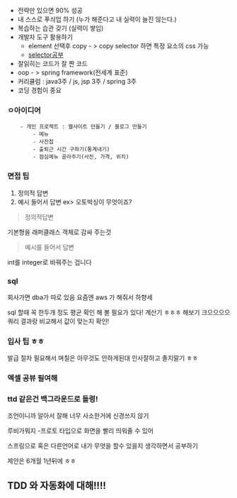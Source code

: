 - 전략만 있으면 90% 성공 
- 내 스스로 푸싀업 하기 (누가 해준다고 내 실력이 늘진 않는다.)
- 복습하는 습관 갖기 (실력이 쌓임)
- 개발자 도구 활용하기
	- element 선택후 copy - > copy selector 하면 특정 요소의 css 가능
	- [selector공부](https://www.w3schools.com/cssref/trysel.asp)
- 잘읽히는 코드가 잘 짠 코드
- oop - > spring framework(전세계 표준)
- 커리큘럼 : java3주 / js, jsp 3주 / spring  3주
- 코딩 경험이 중요



### ㅇ아이디어
```
	- 개인 프로젝트 : 웹사이트 만들기 / 블로그 만들기
		- 메뉴
		- 사진첩
		- 출퇴근 시간 구하기(통계내기)
		- 점심메뉴 골라주기(사진, 가격, 위치)
```
### 면접 팁
1. 정의적 답변
2. 예시 들어서 답변
ex> 오토박싱이 무엇이죠?

> 정의적답변

기본형을 래퍼클래스 객체로 감싸 주는것

> 예시를 들어서 답변

int를 integer로 바꿔주는 겁니다	

### sql

회사가면 dba가 따로 있음 요즘엔 aws 가 해줘서 하향세

sql 할때 꼭 한두개 정도 평균  확인 해 볼 필요가 있다!
계산기 ㅎㅎㅎ 해보기 크으으으으
쿼리 결과랑 비교해서 값이 맞는지 확인!


### 입사 팁 ㅎㅎ

발급 절차 필요해서 며칠은 아무것도 안하게된대
인사잘하고 졸지말기 ㅎㅎ

### 엑셀 공뷰 필여해

### ttd 같은건 백그라운드로 돌령!
조언이니까 알아서 잘해
너무 사소한거에 신경쓰지 않기

루비가뭐지
-프로토 타입으로 화면을 빨리 띄워줄 수 있어


스프링으로 혹은 다른언어로 내가 무엇을 할수 있을지 생각하면서 공부하기

제안은 6개월 1년뒤에 ㅎㅎ

##  TDD 와 자동화에 대해!!!!


<!--stackedit_data:
eyJoaXN0b3J5IjpbLTEwNDM5NzEwNjgsNjg0MjY1MjQyLC01Nz
Q1MzAwNTIsLTE0ODU4MzExMzUsMTY0NTMzNjIwNiw3Mzk3NDMw
NzYsLTE1MzgwMTQ4MTVdfQ==
-->